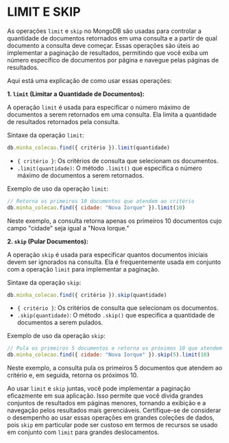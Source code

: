 # LIMIT E SKIP
As operações `limit` e `skip` no MongoDB são usadas para controlar a quantidade de documentos retornados em uma consulta e a partir de qual documento a consulta deve começar. Essas operações são úteis ao implementar a paginação de resultados, permitindo que você exiba um número específico de documentos por página e navegue pelas páginas de resultados.

Aqui está uma explicação de como usar essas operações:

**1. `limit` (Limitar a Quantidade de Documentos):**

A operação `limit` é usada para especificar o número máximo de documentos a serem retornados em uma consulta. Ela limita a quantidade de resultados retornados pela consulta.

Sintaxe da operação `limit`:

```javascript
db.minha_colecao.find({ critério }).limit(quantidade)
```

- `{ critério }`: Os critérios de consulta que selecionam os documentos.
- `.limit(quantidade)`: O método `.limit()` que especifica o número máximo de documentos a serem retornados.

Exemplo de uso da operação `limit`:

```javascript
// Retorna os primeiros 10 documentos que atendem ao critério
db.minha_colecao.find({ cidade: "Nova Iorque" }).limit(10)
```

Neste exemplo, a consulta retorna apenas os primeiros 10 documentos cujo campo "cidade" seja igual a "Nova Iorque."

**2. `skip` (Pular Documentos):**

A operação `skip` é usada para especificar quantos documentos iniciais devem ser ignorados na consulta. Ela é frequentemente usada em conjunto com a operação `limit` para implementar a paginação.

Sintaxe da operação `skip`:

```javascript
db.minha_colecao.find({ critério }).skip(quantidade)
```

- `{ critério }`: Os critérios de consulta que selecionam os documentos.
- `.skip(quantidade)`: O método `.skip()` que especifica a quantidade de documentos a serem pulados.

Exemplo de uso da operação `skip`:

```javascript
// Pula os primeiros 5 documentos e retorna os próximos 10 que atendem ao critério
db.minha_colecao.find({ cidade: "Nova Iorque" }).skip(5).limit(10)
```

Neste exemplo, a consulta pula os primeiros 5 documentos que atendem ao critério e, em seguida, retorna os próximos 10.

Ao usar `limit` e `skip` juntas, você pode implementar a paginação eficazmente em sua aplicação. Isso permite que você divida grandes conjuntos de resultados em páginas menores, tornando a exibição e a navegação pelos resultados mais gerenciáveis. Certifique-se de considerar o desempenho ao usar essas operações em grandes coleções de dados, pois `skip` em particular pode ser custoso em termos de recursos se usado em conjunto com `limit` para grandes deslocamentos.